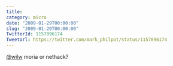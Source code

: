 ```yaml
---
title: 
category: micro
date: "2009-01-29T00:00:00"
slug: "2009-01-29T00:00:00"
TwitterId: 1157896174
TweetUrl: https://twitter.com/mark_philpot/status/1157896174
---
```


[@wilw](https://twitter.com/wilw) moria or nethack?
